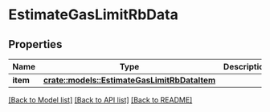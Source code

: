 # EstimateGasLimitRbData

## Properties

Name | Type | Description | Notes
------------ | ------------- | ------------- | -------------
**item** | [**crate::models::EstimateGasLimitRbDataItem**](EstimateGasLimitRB_data_item.md) |  | 

[[Back to Model list]](../README.md#documentation-for-models) [[Back to API list]](../README.md#documentation-for-api-endpoints) [[Back to README]](../README.md)


